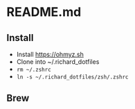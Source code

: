 # README.md

## Install

* Install https://ohmyz.sh
* Clone into ~/.richard_dotfiles
* `rm ~/.zshrc`
* `ln -s ~/.richard_dotfiles/zsh/.zshrc`


## Brew

